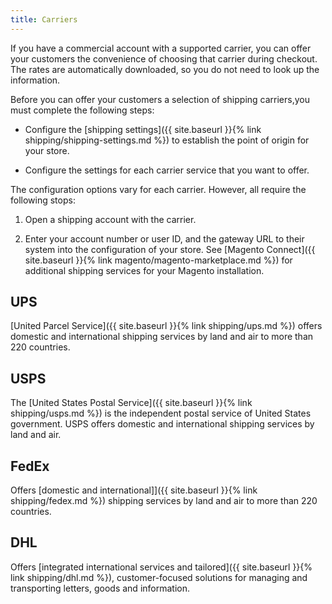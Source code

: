 ```yaml
---
title: Carriers
---
```


If you have a commercial account with a supported carrier, you can offer your customers the convenience of choosing that carrier during checkout. The rates are automatically downloaded, so you do not need to look up the information.

Before you can offer your customers a selection of shipping carriers,you must complete the following steps:

*  Configure the [shipping settings]({{ site.baseurl }}{% link shipping/shipping-settings.md %}) to establish the point of origin for your store.

*  Configure the settings for each carrier service that you want to offer.

The configuration options vary for each carrier. However, all require the following stops:

1.  Open a shipping account with the carrier.
    
2.  Enter your account number or user ID, and the gateway URL to their system into the configuration of your store. See [Magento Connect]({{ site.baseurl }}{% link magento/magento-marketplace.md %}) for additional shipping services for your Magento installation.

## UPS

[United Parcel Service]({{ site.baseurl }}{% link shipping/ups.md %}) offers domestic and international shipping services by land and air to more than 220 countries.

## USPS

The [United States Postal Service]({{ site.baseurl }}{% link shipping/usps.md %}) is the independent postal service of United States government. USPS offers domestic and international shipping services by land and air.

## FedEx

Offers [domestic and international]]({{ site.baseurl }}{% link shipping/fedex.md %}) shipping services by land and air to more than 220 countries.

## DHL

Offers [integrated international services and tailored]({{ site.baseurl }}{% link shipping/dhl.md %}), customer-focused solutions for managing and transporting letters, goods and information.
